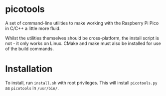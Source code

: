 # picotools
A set of command-line utilities to make working with the Raspberry Pi Pico in C/C++ a little more fluid.

Whilst the utilities themselves should be cross-platform, the install script is not - it only works on Linux. CMake and make must also be installed for use of the build commands.

# Installation
To install, run `install.sh` with root privileges. This will install `picotools.py` as `picotools` in `/usr/bin/`.
